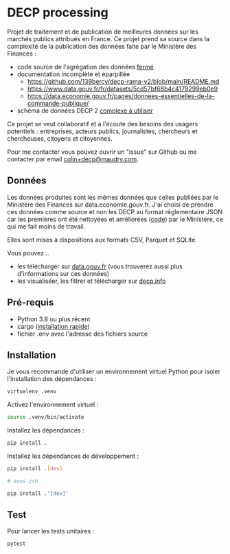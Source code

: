 # DECP processing

Projet de traitement et de publication de meilleures données sur les marchés publics attribués en France. Ce projet prend sa source dans la complexité de la publication des données faite par le Ministère des Finances :

- code source de l'agrégation des données [fermé](https://github.com/139bercy/decp-rama-v2/blob/main/README.md)
- documentation incomplète et éparpillée
    - https://github.com/139bercy/decp-rama-v2/blob/main/README.md
    - https://www.data.gouv.fr/fr/datasets/5cd57bf68b4c4179299eb0e9
    - https://data.economie.gouv.fr/pages/donnees-essentielles-de-la-commande-publique/
- schéma de données DECP 2 [complexe à utiliser](https://github.com/ColinMaudry/decp-processing/issues/4)

Ce projet se veut collaboratif et à l'écoute des besoins des usagers potentiels : entreprises, acteurs publics, journalistes, chercheurs et chercheuses, citoyens et citoyennes.

Pour me contacter vous pouvez ouvrir un "issue" sur Github ou me contacter par email [colin+decp@maudry.com](mailto:colin+decp@maudry.com).

## Données

Les données produites sont les mêmes données que celles publiées par le Ministère des Finances sur data.economie.gouv.fr. J'ai choisi de prendre ces données comme source et non les DECP au format réglementaire JSON car les premières ont été nettoyées et améliorées ([code](https://github.com/139bercy/decp-augmente)) par le Ministère, ce qui me fait moins de travail.

Elles sont mises à dispositions aux formats CSV, Parquet et SQLite.

Vous pouvez...

- les télécharger sur [data.gouv.fr](https://www.data.gouv.fr/fr/datasets/donnees-essentielles-de-la-commande-publique-consolidees-format-tabulaire/) (vous trouverez aussi plus d'informations sur ces données)
- les visualiséer, les filtrer et télécharger sur [decp.info](https://decp.info)


## Pré-requis

- Python 3.8 ou plus récent
- cargo ([installation rapide](https://rustup.rs))
- fichier .env avec l'adresse des fichiers source

## Installation

Je vous recommande d'utiliser un environnement virtuel Python pour isoler l'installation des dépendances :

```bash
virtualenv .venv
```

Activez l'environnement virtuel :

```bash
source .venv/bin/activate
```

Installez les dépendances :

```bash
pip install .
```

Installez les dépendances de développement :

```bash
pip install .[dev]

# sous zsh

pip install .'[dev]'
```

## Test

Pour lancer les tests unitaires :

```
pytest
```
